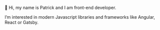 👋 Hi, my name is Patrick and I am front-end developer. 

I’m interested in modern Javascript libraries and frameworks like Angular, React or Gatsby.

<!---
musialpatryk/musialpatryk is a ✨ special ✨ repository because its `README.md` (this file) appears on your GitHub profile.
You can click the Preview link to take a look at your changes.
--->
